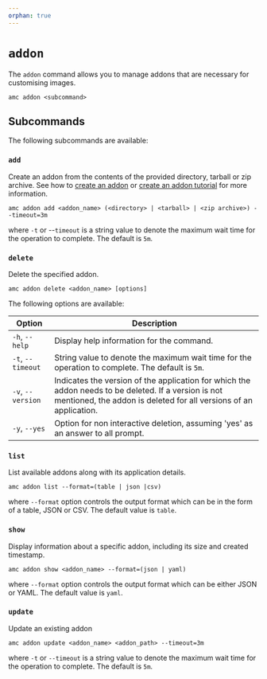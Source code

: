 ```yaml
---
orphan: true
---
```

# `addon`

The `addon` command allows you to manage addons that are necessary for customising images.

    amc addon <subcommand>

## Subcommands

The following subcommands are available:

### `add`

Create an addon from the contents of the provided directory, tarball or zip archive. See how to [create an addon](https://discourse.ubuntu.com/t/40632) or [create an addon tutorial](https://discourse.ubuntu.com/t/create-an-addon/25284) for more information.

    amc addon add <addon_name> (<directory> | <tarball> | <zip archive>) --timeout=3m

where `-t` or --`timeout` is a string value to denote the maximum wait time for the operation to complete. The default is `5m`.

### `delete`

Delete the specified addon.

    amc addon delete <addon_name> [options]

The following options are available:

|Option|Description|
|------|-----------|
|`-h`, `--help`| Display help information for the command. |
|`-t`, `--timeout`| String value to denote the maximum wait time for the operation to complete. The default is `5m`. |
|`-v`, `--version`| Indicates the version of the application for which the addon needs to be deleted. If a version is not mentioned, the addon is deleted for all versions of an application. |
|`-y`, `--yes`| Option for non interactive deletion, assuming 'yes' as an answer to all prompt. |

### `list`

List available addons along with its application details.

    amc addon list --format=(table | json |csv)

where `--format` option controls the output format which can be in the form of a table, JSON or CSV. The default value is `table`.

### `show`

Display information about a specific addon, including its size and created timestamp.

    amc addon show <addon_name> --format=(json | yaml)

where `--format` option controls the output format which can be either JSON or YAML. The default value is `yaml`.

### `update`

Update an existing addon

    amc addon update <addon_name> <addon_path> --timeout=3m

where `-t` or `--timeout` is a string value to denote the maximum wait time for the operation to complete. The default is `5m`.
